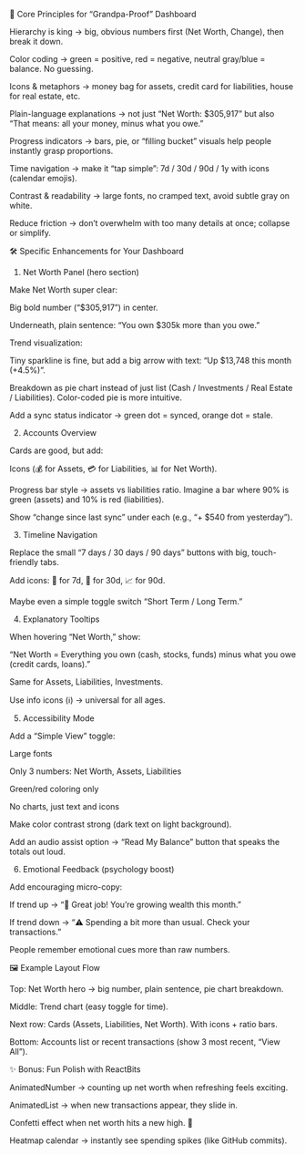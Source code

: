 🎯 Core Principles for “Grandpa-Proof” Dashboard

Hierarchy is king → big, obvious numbers first (Net Worth, Change), then break it down.

Color coding → green = positive, red = negative, neutral gray/blue = balance. No guessing.

Icons & metaphors → money bag for assets, credit card for liabilities, house for real estate, etc.

Plain-language explanations → not just “Net Worth: $305,917” but also “That means: all your money, minus what you owe.”

Progress indicators → bars, pie, or “filling bucket” visuals help people instantly grasp proportions.

Time navigation → make it “tap simple”: 7d / 30d / 90d / 1y with icons (calendar emojis).

Contrast & readability → large fonts, no cramped text, avoid subtle gray on white.

Reduce friction → don’t overwhelm with too many details at once; collapse or simplify.

🛠 Specific Enhancements for Your Dashboard

1. Net Worth Panel (hero section)

Make Net Worth super clear:

Big bold number (“$305,917”) in center.

Underneath, plain sentence: “You own $305k more than you owe.”

Trend visualization:

Tiny sparkline is fine, but add a big arrow with text: “Up $13,748 this month (+4.5%)”.

Breakdown as pie chart instead of just list (Cash / Investments / Real Estate / Liabilities). Color-coded pie is more intuitive.

Add a sync status indicator → green dot = synced, orange dot = stale.

2. Accounts Overview

Cards are good, but add:

Icons (💰 for Assets, 💳 for Liabilities, 📊 for Net Worth).

Progress bar style → assets vs liabilities ratio. Imagine a bar where 90% is green (assets) and 10% is red (liabilities).

Show “change since last sync” under each (e.g., “+ $540 from yesterday”).

3. Timeline Navigation

Replace the small “7 days / 30 days / 90 days” buttons with big, touch-friendly tabs.

Add icons: 📅 for 7d, 📆 for 30d, 📈 for 90d.

Maybe even a simple toggle switch “Short Term / Long Term.”

4. Explanatory Tooltips

When hovering “Net Worth,” show:

“Net Worth = Everything you own (cash, stocks, funds) minus what you owe (credit cards, loans).”

Same for Assets, Liabilities, Investments.

Use info icons (ℹ️) → universal for all ages.

5. Accessibility Mode

Add a “Simple View” toggle:

Large fonts

Only 3 numbers: Net Worth, Assets, Liabilities

Green/red coloring only

No charts, just text and icons

Make color contrast strong (dark text on light background).

Add an audio assist option → “Read My Balance” button that speaks the totals out loud.

6. Emotional Feedback (psychology boost)

Add encouraging micro-copy:

If trend up → “👏 Great job! You’re growing wealth this month.”

If trend down → “⚠️ Spending a bit more than usual. Check your transactions.”

People remember emotional cues more than raw numbers.

🖼 Example Layout Flow

Top: Net Worth hero → big number, plain sentence, pie chart breakdown.

Middle: Trend chart (easy toggle for time).

Next row: Cards (Assets, Liabilities, Net Worth). With icons + ratio bars.

Bottom: Accounts list or recent transactions (show 3 most recent, “View All”).

✨ Bonus: Fun Polish with ReactBits

AnimatedNumber → counting up net worth when refreshing feels exciting.

AnimatedList → when new transactions appear, they slide in.

Confetti effect when net worth hits a new high. 🎉

Heatmap calendar → instantly see spending spikes (like GitHub commits).
